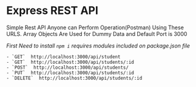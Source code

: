 # Express REST API  #

 Simple Rest API Anyone can Perform Operation(Postman) Using These URLS. Array Objects Are Used for Dummy Data and Default Port is 3000 

<i> First Need to install  `npm i` requires modules included on package.json file </i>

    - `GET`  http://localhost:3000/api/student
    - `GET`  http://localhost:3000/api/students/:id
    - `POST`  http://localhost:3000/api/students/
    - `PUT`  http://localhost:3000/api/students/:id
    - `DELETE`  http://localhost:3000/api/students/:id
